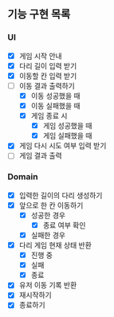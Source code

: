 ## 기능 구현 목록

### UI
- [x] 게임 시작 안내
- [x] 다리 길이 입력 받기
- [x] 이동할 칸 입력 받기
- [ ] 이동 결과 출력하기
  - [x] 이동 성공했을 때
  - [x] 이동 실패했을 때
  - [x] 게임 종료 시
    - [x] 게임 성공했을 때
    - [x] 게임 실패했을 때
- [x] 게임 다시 시도 여부 입력 받기
- [ ] 게임 결과 출력

### Domain
- [x] 입력한 길이의 다리 생성하기
- [x] 앞으로 한 칸 이동하기
  - [x] 성공한 경우
    - [x] 종료 여부 확인
  - [x] 실패한 경우
- [x] 다리 게임 현재 상태 반환
  - [x] 진행 중
  - [x] 실패
  - [x] 종료
- [x] 유저 이동 기록 반환
- [x] 재시작하기
- [x] 종료하기